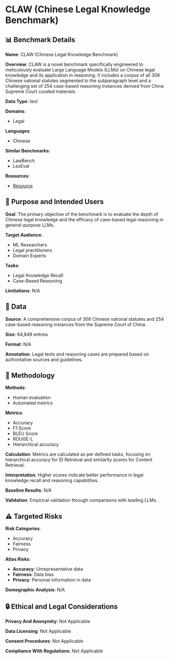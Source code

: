 # CLAW (Chinese Legal Knowledge Benchmark)

## 📊 Benchmark Details

**Name**: CLAW (Chinese Legal Knowledge Benchmark)

**Overview**: CLAW is a novel benchmark specifically engineered to meticulously evaluate Large Language Models (LLMs) on Chinese legal knowledge and its application in reasoning. It includes a corpus of all 306 Chinese national statutes segmented to the subparagraph level and a challenging set of 254 case-based reasoning instances derived from China Supreme Court curated materials.

**Data Type**: text

**Domains**:
- Legal

**Languages**:
- Chinese

**Similar Benchmarks**:
- LawBench
- LexEval

**Resources**:
- [Resource](N/A)

## 🎯 Purpose and Intended Users

**Goal**: The primary objective of the benchmark is to evaluate the depth of Chinese legal knowledge and the efficacy of case-based legal reasoning in general-purpose LLMs.

**Target Audience**:
- ML Researchers
- Legal practitioners
- Domain Experts

**Tasks**:
- Legal Knowledge Recall
- Case-Based Reasoning

**Limitations**: N/A

## 💾 Data

**Source**: A comprehensive corpus of 306 Chinese national statutes and 254 case-based reasoning instances from the Supreme Court of China.

**Size**: 64,849 entries

**Format**: N/A

**Annotation**: Legal texts and reasoning cases are prepared based on authoritative sources and guidelines.

## 🔬 Methodology

**Methods**:
- Human evaluation
- Automated metrics

**Metrics**:
- Accuracy
- F1 Score
- BLEU Score
- ROUGE-L
- Hierarchical accuracy

**Calculation**: Metrics are calculated as per defined tasks, focusing on hierarchical accuracy for ID Retrieval and similarity scores for Content Retrieval.

**Interpretation**: Higher scores indicate better performance in legal knowledge recall and reasoning capabilities.

**Baseline Results**: N/A

**Validation**: Empirical validation through comparisons with leading LLMs.

## ⚠️ Targeted Risks

**Risk Categories**:
- Accuracy
- Fairness
- Privacy

**Atlas Risks**:
- **Accuracy**: Unrepresentative data
- **Fairness**: Data bias
- **Privacy**: Personal information in data

**Demographic Analysis**: N/A

## 🔒 Ethical and Legal Considerations

**Privacy And Anonymity**: Not Applicable

**Data Licensing**: Not Applicable

**Consent Procedures**: Not Applicable

**Compliance With Regulations**: Not Applicable

